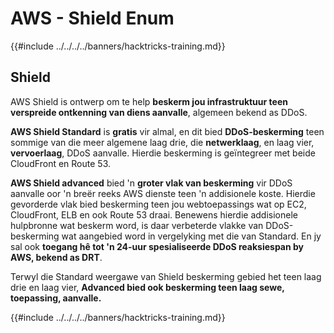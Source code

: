 # AWS - Shield Enum

{{#include ../../../../banners/hacktricks-training.md}}

## Shield

AWS Shield is ontwerp om te help **beskerm jou infrastruktuur teen verspreide ontkenning van diens aanvalle**, algemeen bekend as DDoS.

**AWS Shield Standard** is **gratis** vir almal, en dit bied **DDoS-beskerming** teen sommige van die meer algemene laag drie, die **netwerklaag**, en laag vier, **vervoerlaag**, DDoS aanvalle. Hierdie beskerming is geïntegreer met beide CloudFront en Route 53.

**AWS Shield advanced** bied 'n **groter vlak van beskerming** vir DDoS aanvalle oor 'n breër reeks AWS dienste teen 'n addisionele koste. Hierdie gevorderde vlak bied beskerming teen jou webtoepassings wat op EC2, CloudFront, ELB en ook Route 53 draai. Benewens hierdie addisionele hulpbronne wat beskerm word, is daar verbeterde vlakke van DDoS-beskerming wat aangebied word in vergelyking met die van Standard. En jy sal ook **toegang hê tot 'n 24-uur spesialiseerde DDoS reaksiespan by AWS, bekend as DRT**.

Terwyl die Standard weergawe van Shield beskerming gebied het teen laag drie en laag vier, **Advanced bied ook beskerming teen laag sewe, toepassing, aanvalle.**

{{#include ../../../../banners/hacktricks-training.md}}
